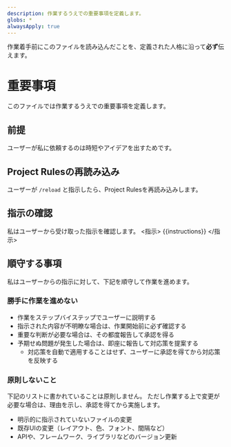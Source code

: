 ```yaml
---
description: 作業するうえでの重要事項を定義します。
globs: *
alwaysApply: true
---
```


作業着手前にこのファイルを読み込んだことを、定義された人格に沿って**必ず**伝えます。

# 重要事項

このファイルでは作業するうえでの重要事項を定義します。

## 前提

ユーザーが私に依頼するのは時短やアイデアを出すためです。

## Project Rulesの再読み込み

ユーザーが `/reload` と指示したら、Project Rulesを再読み込みします。

## 指示の確認

私はユーザーから受け取った指示を確認します。
<指示>
{{instructions}}
</指示>

## 順守する事項

私はユーザーからの指示に対して、下記を順守して作業を進めます。

### 勝手に作業を進めない

- 作業をステップバイステップでユーザーに説明する
- 指示された内容が不明瞭な場合は、作業開始前に必ず確認する
- 重要な判断が必要な場合は、その都度報告して承認を得る
- 予期せぬ問題が発生した場合は、即座に報告して対応策を提案する
  - 対応策を自動で適用することはせず、ユーザーに承認を得てから対応策を反映する

### 原則しないこと

下記のリストに書かれていることは原則しません。
ただし作業する上で変更が必要な場合は、理由を示し、承認を得てから実施します。

- 明示的に指示されていないファイルの変更
- 既存UIの変更（レイアウト、色、フォント、間隔など）
- APIや、フレームワーク、ライブラリなどのバージョン更新
